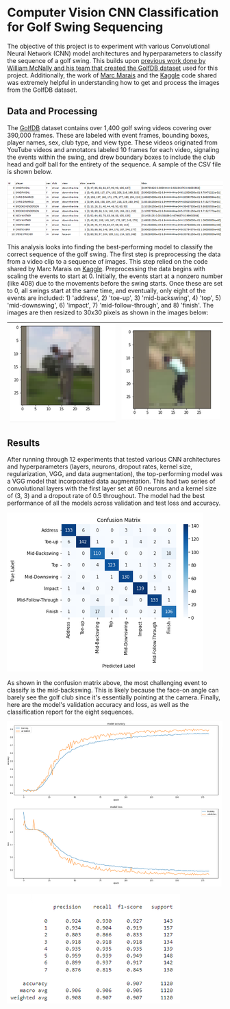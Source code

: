 # Computer Vision CNN Classification for Golf Swing Sequencing
The objective of this project is to experiment with various Convolutional Neural Network (CNN) model architectures and hyperparameters to classify the sequence of a golf swing. This builds upon [previous work done by William McNally and his team that created the GolfDB dataset](https://github.com/wmcnally/golfdb) used for this project. Additionally, the
work of [Marc Marais](https://www.researchgate.net/profile/Marc-Marais/publication/358900228_Golf_Swing_Sequencing_using_Computer_Vision/links/621c81bb2542ea3cacb7149b/Golf-Swing-Sequencing-using-Computer-Vision.pdf) and the [Kaggle](https://www.kaggle.com/code/marcmarais/experiment-1-three-viewing-angles-only) code shared was extremely helpful in understanding how to get and process the images from the GolfDB dataset.

## Data and Processing
The [GolfDB](https://github.com/wmcnally/golfdb) dataset contains over 1,400 golf swing videos covering over 390,000 frames. These are labeled with event frames, bounding boxes, player names, sex, club type, and view type. These videos originated from YouTube videos 
and annotators labeled 10 frames for each video, signaling the events within the swing, and drew boundary boxes to include the club head and golf ball for the entirety of the sequence. A sample of the CSV file is shown below.

![](/images/_golfdb_data.png)

This analysis looks into finding the best-performing model to classify the correct sequence of the golf swing. The first step is preprocessing the data from a video clip to a sequence of images. This step relied on the code shared by Marc Marais on [Kaggle](https://www.kaggle.com/code/marcmarais/experiment-1-three-viewing-angles-only).
Preprocessing the data begins with scaling the events to start at 0. Initially, the events start at a nonzero number (like 408) due to the movements before the swing starts. Once these are set to 0, all swings start at the same time, and eventually, only eight of the 
events are included: 1) 'address', 2) 'toe-up', 3) 'mid-backswing', 4) 'top', 5) 'mid-downswing', 6) 'impact', 7) 'mid-follow-through', and 8) 'finish'. The images are then resized to 30x30 pixels as shown in the images below:

|![](/images/_golf_swing_1.png)|![](/images/_golf_swing_2.png)|
|:-:|:-:|


## Results
After running through 12 experiments that tested various CNN architectures and hyperparameters (layers, neurons, dropout rates, kernel size, regularization, VGG, and data augmentation), the top-performing model was a VGG model that incorporated data augmentation. This had two series of convolutional layers with the first layer set at 60 neurons and a kernel size of (3, 3) and a dropout rate of 0.5 throughout. The model had the best performance of all the models across validation and test loss and accuracy. 

![](/images/_golf_conf_matrix.png)

As shown in the confusion matrix above, the most challenging event to classify is the mid-backswing. This is likely because the face-on angle can barely see the golf club since it's essentially pointing at the camera. Finally, here are the model's validation accuracy and loss, as well as the classification report for the eight sequences.



![](/images/_golf_accuracy_loss.png)

![](/images/golf_classification_report.png)
